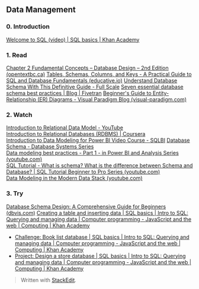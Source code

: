 ## Data Management

### 0. Introduction

 [Welcome to SQL (video) | SQL basics | Khan Academy](https://www.khanacademy.org/computing/computer-programming/sql/sql-basics/v/welcome-to-sql)

### 1. Read

 [Chapter 2 Fundamental Concepts – Database Design – 2nd Edition 
   (opentextbc.ca)](https://opentextbc.ca/dbdesign01/chapter/chapter-2-fundamental-concepts/)
 [Tables, Schemas, Columns, and Keys - A Practical Guide to SQL and Database Fundamentals (educative.io)](https://www.educative.io/courses/a-practical-guide-to-sql-and-database-fundamentals/tables-schemas-columns-and-keys)
[Understand Database Schema With This Definitive Guide - Full
   Scale](https://fullscale.io/blog/understanding-database-schema/)
 [Seven essential database schema best practices | Blog | Fivetran](https://www.fivetran.com/blog/database-schema-best-practices)
 [Beginner's Guide to Entity-Relationship (ER) Diagrams - Visual Paradigm Blog (visual-paradigm.com)](https://blog.visual-paradigm.com/beginners-guide-to-entity-relationship-er-diagrams/)


### 2. Watch
[Introduction to Relational Data Model - YouTube](https://www.youtube.com/watch?v=Q45sr5p_NmQ)  
[Introduction to Relational Databases (RDBMS) | Coursera](https://www.coursera.org/learn/introduction-to-relational-databases)  
[Introduction to Data Modeling for Power BI Video Course - SQLBI](https://www.sqlbi.com/p/introduction-to-data-modeling-for-power-bi-video-course/)
[Database Schema - Database Systems Series](https://www.youtube.com/watch?v=ymb9gsl_x1U&list=PL5KkMZvBpo5BBLJdnhvFFbjkiK3JLBfeD)  
[Data modeling best practices - Part 1 - in Power BI and Analysis Series (youtube.com)](https://www.youtube.com/watch?v=kiVXI7zjSzY&list=PLv2BtOtLblH3Zz07fWYWit-nAV6et0LSX&index=3)  
[SQL Tutorial - What is schema? What is the difference between Schema and Database? | SQL Tutorial Beginner to Pro Series (youtube.com)](https://www.youtube.com/watch?v=4YEpRz-oxZ0&list=PLLwn35Z4OR_3Pn6bk_Qc1C2AZWeGE5NMT&index=5)  
[Data Modeling in the Modern Data Stack (youtube.com)](https://www.youtube.com/watch?v=IdCmMkQLvGA&list=PLy4OcwImJzBLWhUqduwLs30YHiDpX4Xp7&index=2)

### 3. Try

 [Database Schema Design: A Comprehensive Guide for Beginners
   (dbvis.com)](https://www.dbvis.com/thetable/database-schema-design-a-comprehensive-guide-for-beginners-2/)
 [Creating a table and inserting data | SQL basics | Intro to SQL:
   Querying and managing data | Computer programming - JavaScript and
   the web | Computing | Khan
   Academy](https://www.khanacademy.org/computing/computer-programming/sql/sql-basics/pt/creating-a-table-and-inserting-data)
 - [Challenge: Book list database | SQL basics | Intro to SQL: Querying
   and managing data | Computer programming - JavaScript and the web |
   Computing | Khan
   Academy](https://www.khanacademy.org/computing/computer-programming/sql/sql-basics/pc/challenge-book-list-database)
 -   [Project: Design a store database | SQL basics | Intro to SQL:
   Querying and managing data | Computer programming - JavaScript and
   the web | Computing | Khan
   Academy](https://www.khanacademy.org/computing/computer-programming/sql/sql-basics/pp/project-design-a-store-database)

> Written with [StackEdit](https://stackedit.io/).
<!--stackedit_data:
eyJoaXN0b3J5IjpbOTU3MTcwOTUzLC05MDM5ODY0NywxMDE1OT
EyMDEwLDIxMTk0OTEzNzEsMjEwMzUwMzM0OSw5MzEwMTYzNTEs
MTAzMDk4ODE4NSwxNTQyODQ2MzIwLC03MDIyNzM4MDcsLTE5Nj
I2OTIxMzRdfQ==
-->